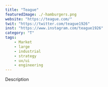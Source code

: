 ```yaml
---
title: "Teague"
featuredImage: ./-hamburgers.png
website: "https://teague.com/"
twit: "https://twitter.com/teague1926"
inst: "https://www.instagram.com/teague1926"
category: "T"
tags:
    - Market
    - large
    - industrial
    - strategy
    - ux/ui
    - engineering
---
```


Description

